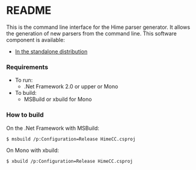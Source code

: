 # README #

This is the command line interface for the Hime parser generator. It allows the generation of new parsers from the command line.
This software component is available:

* [In the standalone distribution](https://bitbucket.org/laurentw/hime/downloads/)



### Requirements ###

* To run:
	* .Net Framework 2.0 or upper or Mono
* To build:
	* MSBuild or xbuild for Mono



### How to build ###

On the .Net Framework with MSBuild:

```
$ msbuild /p:Configuration=Release HimeCC.csproj
```

On Mono with xbuild:

```
$ xbuild /p:Configuration=Release HimeCC.csproj
```
